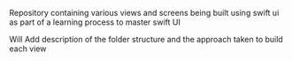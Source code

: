 Repository containing various views and screens being built using swift ui as part of a learning process to master swift UI


Will Add description of the folder structure and the approach taken to build each view

